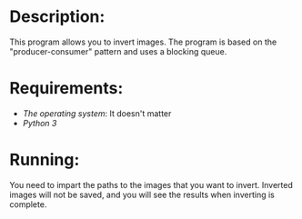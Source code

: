 # Description: 
This program allows you to invert images. The program is based on the "producer-consumer" pattern and uses a blocking queue.

# Requirements:
- *The operating system*: It doesn't matter
- *Python 3*

# Running: 
You need to impart the paths to the images that you want to invert.  Inverted images will not be saved, and you will see the results when inverting is complete.
